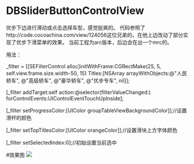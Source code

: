 # DBSliderButtonControlView

优步下边进行滑动或点击选择车型，感觉挺爽的。
代码参照了http://code.cocoachina.com/view/124056这位兄弟的，在他上边改动了部分实现了优步下滑菜单的效果。 当前工程为arc版本，后边会在出一个mrc的。

用法：

_filter = [[SEFilterControl alloc]initWithFrame:CGRectMake(25, 5, self.view.frame.size.width-50, 15) Titles:[NSArray arrayWithObjects:@"人民轿车", @"高级轿车", @"豪华轿车", @"优步专车", nil]];

[_filter addTarget:self action:@selector(filterValueChanged:) forControlEvents:UIControlEventTouchUpInside];

[_filter setProgressColor:[UIColor groupTableViewBackgroundColor]];//设置滑杆的颜色

[_filter setTopTitlesColor:[UIColor orangeColor]];//设置滑块上方字体颜色 

[_filter setSelectedIndex:0];//初始设置当前选中

#效果图
![](https://github.com/guodongxiaren/ImageCache/raw/master/Logo/foryou.gif)